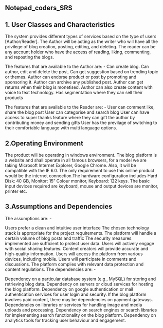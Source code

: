 ## Notepad_coders_SRS
## 1. User Classes and Characteristics
The system provides different types of services based on the type of users [Author/Reader]. The Author will be acting as the writer who will have all the privilege of blog creation, posting, editing, and deleting. The reader can be any account holder who have the access of reading, liking, commenting, and reposting the blogs.

The features that are available to the Author are: - Can create blog. Can author, edit and delete the post. Can get suggestion based on trending topic or themes. Author can endorse product or post by promoting and sponsoring it. Author can archive any published post. Author can get returns when their blog is monetised. Author can also create content with voice to text technology. Has segmentation where they can sell their products

The features that are available to the Reader are: - User can comment like, share the blog post User can categorise and search blog User can have access to super thanks feature where they can gift the author by contributing money and sending gifts User has the previlage of switching to their comfortable language with multi language options.

## 2.Operating Environment
The product will be operating in windows environment. The blog platform is a website and shall operate in all famous browsers, for a model we are taking Microsoft Internet Explorer, Google Chrome. Also, it will be compatible with the IE 6.0. The only requirement to use this online product would be the internet connection.The hardware configuration includes Hard Disk: 40 GB, Monitor: 15” Colour monitor, Keyboard: 122 keys. The basic input devices required are keyboard, mouse and output devices are monitor, printer etc.

## 3.Assumptions and Dependencies
The assumptions are: -

Users prefer a clean and intuitive user interface
The chosen technology stack is appropriate for the project requirements.
The platform will handle a certain volume of blog posts and traffic
The security measures implemented are sufficient to protect user data.
Users will actively engage with social sharing features.
Content creators will provide accurate and high-quality information.
Users will access the platform from various devices, including mobile.
Users will participate in comments and discussions.
The platform complies with relevant data protection and content regulations.
The dependencies are: -

Dependency on a particular database system (e.g., MySQL) for storing and retrieving blog data.
Dependency on servers or cloud services for hosting the blog platform.
Dependency on google authentication or mail authentication services for user login and security.
    If the blog platform involves paid content, there may be dependencies on payment gateways.
Dependencies on libraries or services for handling image and media uploads and processing.
Dependency on search engines or search libraries for implementing search functionality on the blog platform.
Dependency on analytics tools for tracking user behaviour and engagement.
